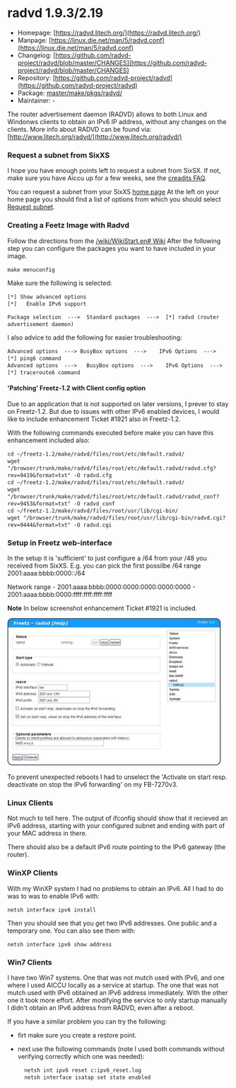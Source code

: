 # radvd 1.9.3/2.19
 - Homepage: [https://radvd.litech.org/](https://radvd.litech.org/)
 - Manpage: [https://linux.die.net/man/5/radvd.conf](https://linux.die.net/man/5/radvd.conf)
 - Changelog: [https://github.com/radvd-project/radvd/blob/master/CHANGES](https://github.com/radvd-project/radvd/blob/master/CHANGES)
 - Repository: [https://github.com/radvd-project/radvd](https://github.com/radvd-project/radvd)
 - Package: [master/make/pkgs/radvd/](https://github.com/Freetz-NG/freetz-ng/tree/master/make/pkgs/radvd/)
 - Maintainer: -

The router advertisement daemon (RADVD) allows to both Linux and
Windonws clients to obtain an IPv6 IP address, without any changes on
the clients.
More info about RADVD can be found via:
[http://www.litech.org/radvd/](http://www.litech.org/radvd/)

### Request a subnet from SixXS

I hope you have enough points left to request a subnet from SixSX.
If not, make sure you have Aiccu up for a few weeks, see the
[creadits
FAQ](http://www.sixxs.net/faq/account/?faq=credits).

You can request a subnet from your SixXS [home
page](https://www.sixxs.net/home/)
At the left on your home page you should find a list of options from
which you should select [Request
subnet](https://www.sixxs.net/home/requestsubnet/).

### Creating a Feetz Image with Radvd

Follow the directions from the [/wiki/WikiStart.en#
Wiki](../index.en.html#%20Wiki)
After the following step you can configure the packages you want to have
included in your image.

```
make menuconfig
```

Make sure the following is selected:

```
[*] Show advanced options
[*]   Enable IPv6 support
```

```
Package selection  --->  Standard packages  --->  [*] radvd (router advertisement daemon)
```

I also advice to add the following for easier troubleshooting:

```
Advanced options  ---> BusyBox options  --->    IPv6 Options  --->   [*] ping6 command
Advanced options  --->   BusyBox options  --->    IPv6 Options  --->   [*] traceroute6 command
```

#### 'Patching' Freetz-1.2 with Client config option

Due to an application that is not supported on later versions, I prever
to stay on Freetz-1.2.
But due to issues with other IPv6 enabled devices, I would like to
include enhancement Ticket #1921 also in Freetz-1.2.

With the following commands executed before make you can have this
enhancement included also:

```
cd ~/freetz-1.2/make/radvd/files/root/etc/default.radvd/
wget "/browser/trunk/make/radvd/files/root/etc/default.radvd/radvd.cfg?rev=9419&format=txt" -O radvd.cfg
cd ~/freetz-1.2/make/radvd/files/root/etc/default.radvd/
wget "/browser/trunk/make/radvd/files/root/etc/default.radvd/radvd_conf?rev=9453&format=txt" -O radvd_conf
cd ~/freetz-1.2/make/radvd/files/root/usr/lib/cgi-bin/
wget "/browser/trunk/make/radvd/files/root/usr/lib/cgi-bin/radvd.cgi?rev=9444&format=txt" -O radvd.cgi
```

### Setup in Freetz web-interface

In the setup it is 'sufficient' to just configure a /64 from your /48
you received from SixXS. E.g. you can pick the first possilbe /64 range
2001:aaaa:bbbb:0000::/64

Network range - 2001:aaaa:bbbb:0000:0000:0000:0000:0000 -
2001:aaaa:bbbb:0000:ffff:ffff:ffff:ffff

**Note** In below screenshot enhancement Ticket #1921 is
included.

[![Howto setup radvd](../screenshots/236_md.jpg)](../screenshots/236.jpg)

To prevent unexpected reboots I had to unselect the 'Activate on start
resp. deactivate on stop the IPv6 forwarding' on my FB-7270v3.

### Linux Clients

Not much to tell here. The output of ifconfig should show that it
recieved an IPv6 address, starting with your configured subnet and
ending with part of your MAC address in there.

There should also be a default IPv6 route pointing to the IPv6 gateway
(the router).

### WinXP Clients

With my WinXP system I had no problems to obtain an IPv6. All I had to
do was to was to enable IPv6 with:

```
netsh interface ipv6 install
```

Then you should see that you get two IPv6 addresses. One public and a
temporary one.
You can also see them with:

```
netsh interface ipv6 show address
```

### Win7 Clients

I have two Win7 systems. One that was not mutch used with IPv6, and one
where I used AICCU locally as a service at startup.
The one that was not mutch used with IPv6 obtained an IPv6 address
immediately. With the other one it took more effort.
After modifying the service to only startup manually I didn't obtain an
IPv6 address from RADVD, even after a reboot.

If you have a similar problem you can try the following:

-   firt make sure you create a restore point.
-   next use the following commands (note I used both commands without
    verifying correctly which one was needed):

    ``` 
      netsh int ipv6 reset c:ipv6_reset.log
      netsh interface isatap set state enabled
    ```
